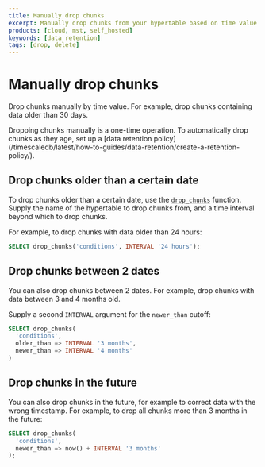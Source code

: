 ```yaml
---
title: Manually drop chunks
excerpt: Manually drop chunks from your hypertable based on time value
products: [cloud, mst, self_hosted]
keywords: [data retention]
tags: [drop, delete]
---
```


# Manually drop chunks

Drop chunks manually by time value. For example, drop chunks containing data
older than 30 days.

<Highlight type="note">
Dropping chunks manually is a one-time operation. To automatically drop chunks
as they age, set up a
[data retention policy](/timescaledb/latest/how-to-guides/data-retention/create-a-retention-policy/).
</Highlight>

## Drop chunks older than a certain date

To drop chunks older than a certain date, use the [`drop_chunks`][drop_chunks]
function. Supply the name of the hypertable to drop chunks from, and a time
interval beyond which to drop chunks.

For example, to drop chunks with data older than 24 hours:

```sql
SELECT drop_chunks('conditions', INTERVAL '24 hours');
```

## Drop chunks between 2 dates

You can also drop chunks between 2 dates. For example, drop chunks with data
between 3 and 4 months old.

Supply a second `INTERVAL` argument for the `newer_than` cutoff:

```sql
SELECT drop_chunks(
  'conditions',
  older_than => INTERVAL '3 months',
  newer_than => INTERVAL '4 months'
)
```

## Drop chunks in the future

You can also drop chunks in the future, for example to correct data with the
wrong timestamp. For example, to drop all chunks more than 3 months in the
future:

```sql
SELECT drop_chunks(
  'conditions',
  newer_than => now() + INTERVAL '3 months'
);
```

[drop_chunks]: /api/:currentVersion:/hypertable/drop_chunks/
